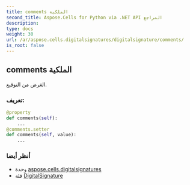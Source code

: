 ```yaml
---
title: comments الملكية
second_title: Aspose.Cells for Python via .NET API المراجع
description:
type: docs
weight: 30
url: /ar/aspose.cells.digitalsignatures/digitalsignature/comments/
is_root: false
---
```

##  comments الملكية

الغرض من التوقيع.
###  تعريف:
```python
@property
def comments(self):
    ...
@comments.setter
def comments(self, value):
    ...
```

###  أنظر أيضا
* وحدة [aspose.cells.digitalsignatures](../../)
* فئة [DigitalSignature](/cells/python-net/ar/aspose.cells.digitalsignatures/digitalsignature)
